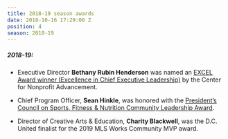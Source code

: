 ```yaml
---
title: 2018-19 season awards
date: 2018-10-16 17:29:00 Z
position: 4
season: 2018-19
---
```


##### **2018-19**:

* Executive Director **Bethany Rubin Henderson** was named an [EXCEL Award winner (Excellence in Chief Executive Leadership)](https://www.nonprofitadvancement.org/2018-excel-finalist-bethany-henderson/) by the Center for Nonprofit Advancement. 

* Chief Program Officer, **Sean Hinkle**, was honored with the [President’s Council on Sports, Fitness & Nutrition Community Leadership Award](https://www.dcscores.org/blog/2019/07/sean-hinkle-honored-with-presidents-council-on-sports-fitness-and-nutrition-community-leadership-award).

* Director of Creative Arts & Education, **Charity Blackwell**, was the D.C. United finalist for the 2019 MLS Works Community MVP award.
